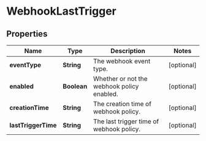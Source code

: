 
# WebhookLastTrigger

## Properties
Name | Type | Description | Notes
------------ | ------------- | ------------- | -------------
**eventType** | **String** | The webhook event type. |  [optional]
**enabled** | **Boolean** | Whether or not the webhook policy enabled. |  [optional]
**creationTime** | **String** | The creation time of webhook policy. |  [optional]
**lastTriggerTime** | **String** | The last trigger time of webhook policy. |  [optional]



